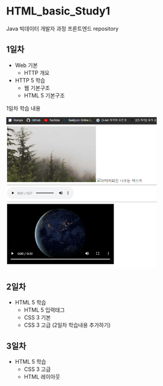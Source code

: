 # HTML_basic_Study1
Java 빅데이터 개발자 과정 프론트엔드 repository

## 1일차
- Web 기본
     - HTTP 개요
- HTTP 5 학습
    - 웹 기본구조
    - HTML 5 기본구조

1일차 학습 내용
<!--![멀티미디어](https://raw.githubusercontent.com/junkue20/HTML_basic_Study1/main/Day01/image/%ED%99%94%EB%A9%B4%20%EC%BA%A1%EC%B2%98%202023-03-21%20165355.png)-->
<img src = "https://github.com/junkue20/HTML_basic_Study1/blob/main/Day01/image/%ED%99%94%EB%A9%B4%20%EC%BA%A1%EC%B2%98%202023-03-21%20172548.png?raw=true" width="400">

## 2일차
- HTML 5 학습
    - HTML 5 입력태그
    - CSS 3 기본
    - CSS 3 고급
    (2일차 학습내용 추가하기)

## 3일차
- HTML 5 학습
    - CSS 3 고급
    - HTML 레이아웃